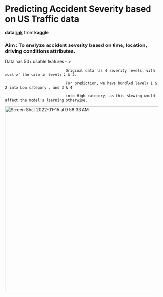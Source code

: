 # Predicting Accident Severity based on US Traffic data 

**data [link](https://www.kaggle.com/sobhanmoosavi/us-accidents/metadata)** from **kaggle**

### Aim : To analyze accident severity based on time, location, driving conditions attributes. 

Data has 50+ usable features - >

                                Original data has 4 severity levels, with most of the data in levels 2 & 3. 

                                For prediction, we have bundled levels 1 & 2 into Low category , and 3 & 4 
                                
                                into High category, as this skewing would affect the model's learning otherwise.
                                
                                


<img width="614" alt="Screen Shot 2022-01-15 at 9 58 33 AM" src="https://user-images.githubusercontent.com/96305841/149627920-44d26d81-62f8-4465-aa09-2acbc56d579f.png">
